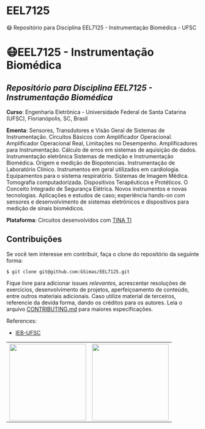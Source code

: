 # EEL7125
😷 Repositório para Disciplina EEL7125 - Instrumentação Biomédica - UFSC

# 😷EEL7125 - Instrumentação Biomédica
## ***Repositório para Disciplina EEL7125 - Instrumentação Biomédica***

**Curso**: Engenharia Eletrônica - Universidade Federal de Santa Catarina (UFSC), Florianópolis, SC, Brasil

**Ementa**: Sensores, Transdutores e Visão Geral de Sistemas de Instrumentação. Circuitos Básicos com Amplificador Operacional. Amplificador Operacional Real, Limitações no Desempenho. Amplificadores para Instrumentação. Cálculo de erros em sistemas de aquisição de dados. Instrumentação eletrônica Sistemas de medição e Instrumentação Biomédica. Origem e medição de Biopotencias. Instrumentação de Laboratório Clínico. Instrumentos em geral utilizados em cardiologia. Equipamentos para o sistema respiratório. Sistemas de Imagem Médica. Tomografia computadorizada. Dispositivos Terapêuticos e Protéticos. O Conceito Integrado de Segurança Elétrica. Novos instrumentos e novas tecnologias. Aplicações e estudos de caso; experiência hands-on com sensores e desenvolvimento de sistemas eletrônicos e dispositivos para medição de sinais biomédicos.

**Plataforma**: Circuitos desenvolvidos com [TINA TI](https://www.ti.com/tool/TINA-TI)

## **Contribuições**

Se você tem interesse em contribuir, faça o clone do repositório da seguinte forma:

```
$ git clone git@github.com:GSimas/EEL7125.git
```

Fique livre para adicionar issues *relevantes*, acrescentar resoluções de exercícios, desenvolvimento de projetos, aperfeiçoamento de conteúdo, entre outros materiais adicionais. Caso utilize material de terceiros, referencie da devida forma, dando os créditos para os autores.
Leia o arquivo [CONTRIBUTING.md](https://github.com/GSimas/EEL7125/blob/master/CONTRIBUTING.md) para maiores especificações.

References:

- [IEB-UFSC](http://www.ieb.ufsc.br/)

<table style="width:100%">
  <tr>
    <th><img width="200px" src="http://laship.ufsc.br/site/wp-content/themes/emc_completo/resource/img/filiacoes/brasao_UFSC_vertical_sigla.png"></th>
    <th><img width="200px" src="http://tisc.com.br/wp-content/uploads/ctcufsc.gif"></th> 
  </tr>
</table>

